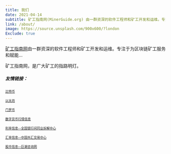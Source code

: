 ```yaml
---
title: 我们
date: 2021-04-14
subtitle: 矿工指南网(MinerGuide.org) 由一群资深的软件工程师和矿工开发和运维。专注于为区块链矿工服务和赋能...
link: /about/
image: https://source.unsplash.com/900x600/?london
Exclude: true
---
```




[矿工指南网](https://www.minerguide.org/)由一群资深的软件工程师和矿工开发和运维。专注于为区块链矿工服务和赋能...

矿工指南网，是广大矿工的指路明灯。


##### 友情链接：

<font size="1">[比特币](https://bitcoin.org/zh_CN/) </font>

<font size="1">[以太坊](https://ethereum.org/zh/) </font>

<font size="1">[门罗币](https://www.getmonero.org/zh-cn/index.html) </font>

<font size="1">[数字货币行情信息](https://tokenview.com/cn) </font>

<font size="1">[利率信息--全国银行间同业拆解中心](http://www.chinamoney.com.cn/chinese/mkdatapm/) </font>


<font size="1">[汇率信息--中国外汇交易中心](http://www.chinamoney.com.cn/chinese/index.html) </font>

<font size="1">[股市信息--巨潮咨询网](http://www.cninfo.com.cn/new/index) </font>


